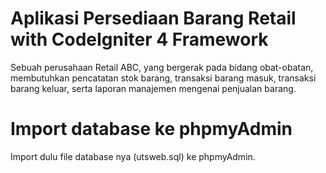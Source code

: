 # Aplikasi Persediaan Barang Retail with CodeIgniter 4 Framework

Sebuah perusahaan Retail ABC, yang bergerak pada bidang obat-obatan, membutuhkan pencatatan stok barang, transaksi barang masuk, transaksi barang keluar, serta laporan manajemen mengenai penjualan barang.

# Import database ke phpmyAdmin
Import dulu file database nya (utsweb.sql) ke phpmyAdmin.
